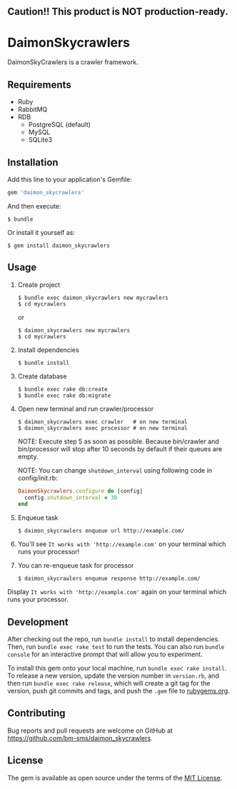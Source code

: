 ## Caution!! This product is NOT production-ready.

# DaimonSkycrawlers

DaimonSkyCrawlers is a crawler framework.

## Requirements

- Ruby
- RabbitMQ
- RDB
  - PostgreSQL (default)
  - MySQL
  - SQLite3

## Installation

Add this line to your application's Gemfile:

```ruby
gem 'daimon_skycrawlers'
```

And then execute:

    $ bundle

Or install it yourself as:

    $ gem install daimon_skycrawlers

## Usage

1. Create project

    ```
    $ bundle exec daimon_skycrawlers new mycrawlers
    $ cd mycrawlers
    ```
    or
    ```
    $ daimon_skycrawlers new mycrawlers
    $ cd mycrawlers
    ```

2. Install dependencies

    ```
    $ bundle install
    ```

3. Create database

    ```
    $ bundle exec rake db:create
    $ bundle exec rake db:migrate
    ```

4. Open new terminal and run crawler/processor

    ```
    $ daimon_skycrawlers exec crawler   # on new terminal
    $ daimon_skycrawlers exec processor # on new terminal
    ```

    NOTE: Execute step 5 as soon as possible. Because bin/crawler and
    bin/processor will stop after 10 seconds by default if their
    queues are empty.

    NOTE: You can change `shutdown_interval` using following code in config/init.rb:

    ```ruby
    DaimonSkycrawlers.configure do |config|
      config.shutdown_interval = 30
    end
    ```

5. Enqueue task

    ```
    $ daimon_skycrawlers enqueue url http://example.com/
    ```

6. You'll see `It works with 'http://example.com'` on your terminal which runs your processor!
7. You can re-enqueue task for processor

    ```
    $ daimon_skycrawlers enqueue response http://example.com/
    ```

Display `It works with 'http://example.com'` again on your terminal which runs your processor.

## Development

After checking out the repo, run `bundle install` to install dependencies. Then, run `bundle exec rake test` to run the tests. You can also run `bundle console` for an interactive prompt that will allow you to experiment.

To install this gem onto your local machine, run `bundle exec rake install`. To release a new version, update the version number in `version.rb`, and then run `bundle exec rake release`, which will create a git tag for the version, push git commits and tags, and push the `.gem` file to [rubygems.org](https://rubygems.org).

## Contributing

Bug reports and pull requests are welcome on GitHub at https://github.com/bm-sms/daimon_skycrawlers.


## License

The gem is available as open source under the terms of the [MIT License](http://opensource.org/licenses/MIT).

